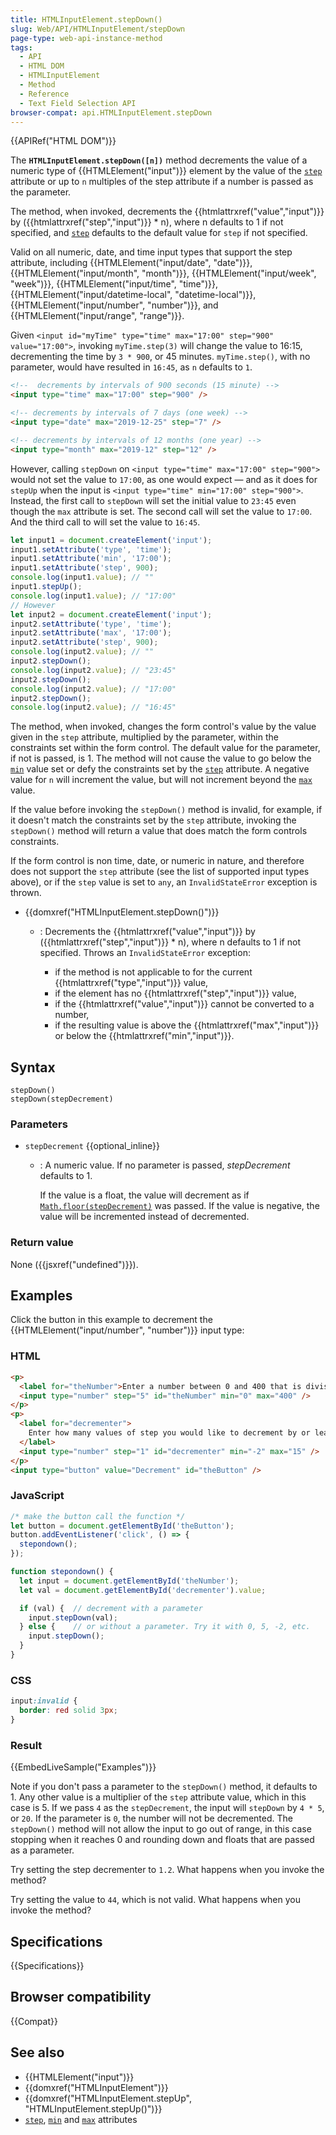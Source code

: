 ```yaml
---
title: HTMLInputElement.stepDown()
slug: Web/API/HTMLInputElement/stepDown
page-type: web-api-instance-method
tags:
  - API
  - HTML DOM
  - HTMLInputElement
  - Method
  - Reference
  - Text Field Selection API
browser-compat: api.HTMLInputElement.stepDown
---
```


{{APIRef("HTML DOM")}}

The
**`HTMLInputElement.stepDown([n])`** method decrements the
value of a numeric type of {{HTMLElement("input")}} element by the value of the
[`step`](/en-US/docs/Web/HTML/Attributes/step) attribute or up
to `n` multiples of the step attribute if a number is passed as the
parameter.

The method, when invoked, decrements the
{{htmlattrxref("value","input")}} by ({{htmlattrxref("step","input")}} \* n), where n
defaults to 1 if not specified, and
[`step`](/en-US/docs/Web/HTML/Attributes/step) defaults to the
default value for `step` if not specified.

Valid on all numeric, date, and time input types that support the step attribute,
including {{HTMLElement("input/date", "date")}}, {{HTMLElement("input/month", "month")}},
{{HTMLElement("input/week", "week")}}, {{HTMLElement("input/time", "time")}},
{{HTMLElement("input/datetime-local", "datetime-local")}}, {{HTMLElement("input/number",
  "number")}}, and {{HTMLElement("input/range", "range")}}.

Given `<input id="myTime" type="time" max="17:00" step="900" value="17:00">`,
invoking `myTime.step(3)` will change the value to 16:15, decrementing the
time by `3 * 900`, or 45 minutes. `myTime.step()`, with no
parameter, would have resulted in `16:45`, as `n` defaults to
`1`.

```html
<!--  decrements by intervals of 900 seconds (15 minute) -->
<input type="time" max="17:00" step="900" />

<!-- decrements by intervals of 7 days (one week) -->
<input type="date" max="2019-12-25" step="7" />

<!-- decrements by intervals of 12 months (one year) -->
<input type="month" max="2019-12" step="12" />
```

However, calling `stepDown` on `<input type="time" max="17:00" step="900">` would not set the value to `17:00`, as one would expect — and as it does for `stepUp` when the input is `<input type="time" min="17:00" step="900">`. Instead, the first call to `stepDown` will set the initial value to `23:45` even though the `max` attribute is set. The second call will set the value to `17:00`. And the third call to will set the value to `16:45`.

```js
let input1 = document.createElement('input');
input1.setAttribute('type', 'time');
input1.setAttribute('min', '17:00');
input1.setAttribute('step', 900);
console.log(input1.value); // ""
input1.stepUp();
console.log(input1.value); // "17:00"
// However
let input2 = document.createElement('input');
input2.setAttribute('type', 'time');
input2.setAttribute('max', '17:00');
input2.setAttribute('step', 900);
console.log(input2.value); // ""
input2.stepDown();
console.log(input2.value); // "23:45"
input2.stepDown();
console.log(input2.value); // "17:00"
input2.stepDown();
console.log(input2.value); // "16:45"
```

The method, when invoked, changes the form control's value by the value given in the
`step` attribute, multiplied by the parameter, within the constraints set
within the form control. The default value for the parameter, if not is passed, is 1.
The method will not cause the value to go below the
[`min`](/en-US/docs/Web/HTML/Attributes/min) value set or defy the
constraints set by the
[`step`](/en-US/docs/Web/HTML/Attributes/step) attribute. A
negative value for `n` will increment the value, but will not increment
beyond the [`max`](/en-US/docs/Web/HTML/Attributes/max) value.

If the value before invoking the `stepDown()` method is invalid, for
example, if it doesn't match the constraints set by the `step` attribute,
invoking the `stepDown()` method will return a value that does match the form
controls constraints.

If the form control is non time, date, or numeric in nature, and therefore does not
support the `step` attribute (see the list of supported input types above), or if the `step` value is set to `any`, an
`InvalidStateError` exception is thrown.

- {{domxref("HTMLInputElement.stepDown()")}}

  - : Decrements the {{htmlattrxref("value","input")}} by
    ({{htmlattrxref("step","input")}} \* n), where n defaults to 1 if not specified. Throws
    an `InvalidStateError` exception:

    - if the method is not applicable to for the current
      {{htmlattrxref("type","input")}} value,
    - if the element has no {{htmlattrxref("step","input")}} value,
    - if the {{htmlattrxref("value","input")}} cannot be converted to a number,
    - if the resulting value is above the {{htmlattrxref("max","input")}} or below the
      {{htmlattrxref("min","input")}}.

## Syntax

```js-nolint
stepDown()
stepDown(stepDecrement)
```

### Parameters

- `stepDecrement` {{optional_inline}}

  - : A numeric value. If no parameter is passed, _stepDecrement_ defaults to 1.

    If the value is a float, the value will decrement as if
    [`Math.floor(stepDecrement)`](/en-US/docs/Web/JavaScript/Reference/Global_Objects/Math/floor)
    was passed. If the value is negative, the value will be incremented instead of
    decremented.

### Return value

None ({{jsxref("undefined")}}).

## Examples

Click the button in this example to decrement the {{HTMLElement("input/number",
  "number")}} input type:

### HTML

```html
<p>
  <label for="theNumber">Enter a number between 0 and 400 that is divisible by 5:</label>
  <input type="number" step="5" id="theNumber" min="0" max="400" />
</p>
<p>
  <label for="decrementer">
    Enter how many values of step you would like to decrement by or leave it blank:
  </label>
  <input type="number" step="1" id="decrementer" min="-2" max="15" />
</p>
<input type="button" value="Decrement" id="theButton" />
```

### JavaScript

```js
/* make the button call the function */
let button = document.getElementById('theButton');
button.addEventListener('click', () => {
  stepondown();
});

function stepondown() {
  let input = document.getElementById('theNumber');
  let val = document.getElementById('decrementer').value;

  if (val) {  // decrement with a parameter
    input.stepDown(val);
  } else {    // or without a parameter. Try it with 0, 5, -2, etc.
    input.stepDown();
  }
}
```

### CSS

```css
input:invalid {
  border: red solid 3px;
}
```

### Result

{{EmbedLiveSample("Examples")}}

Note if you don't pass a parameter to the `stepDown()` method, it defaults
to 1. Any other value is a multiplier of the `step` attribute value, which in
this case is 5. If we pass `4` as the `stepDecrement`, the input will `stepDown` by
`4 * 5`, or `20`. If the parameter is `0`, the number will not be
decremented. The `stepDown()` method will not allow the input to go out of range, in this
case stopping when it reaches 0 and rounding down and floats that are passed as a
parameter.

Try setting the step decrementer to `1.2`. What happens when you invoke the
method?

Try setting the value to `44`, which is not valid. What happens when you
invoke the method?

## Specifications

{{Specifications}}

## Browser compatibility

{{Compat}}

## See also

- {{HTMLElement("input")}}
- {{domxref("HTMLInputElement")}}
- {{domxref("HTMLInputElement.stepUp", "HTMLInputElement.stepUp()")}}
- [`step`](/en-US/docs/Web/HTML/Attributes/step),
  [`min`](/en-US/docs/Web/HTML/Attributes/min) and
  [`max`](/en-US/docs/Web/HTML/Attributes/max) attributes
